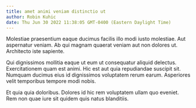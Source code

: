 ```yaml
---
title: amet animi veniam distinctio ut
author: Robin Kuhic
date: Thu Jun 30 2022 11:38:05 GMT-0400 (Eastern Daylight Time)
---
```

Molestiae praesentium eaque ducimus facilis illo modi iusto molestiae. Aut aspernatur veniam. Ab qui magnam quaerat veniam aut non dolores ut. Architecto iste sapiente.

 Qui dignissimos mollitia eaque ut eum ut consequatur aliquid delectus. Exercitationem quam est animi. Hic est aut quia repudiandae suscipit sit. Numquam ducimus eius id dignissimos voluptatem rerum earum. Asperiores velit temporibus tempore modi nobis.

 Et quia quia doloribus. Dolores id hic rem voluptatem ullam quo eveniet. Rem non quae iure sit quidem quis natus blanditiis.